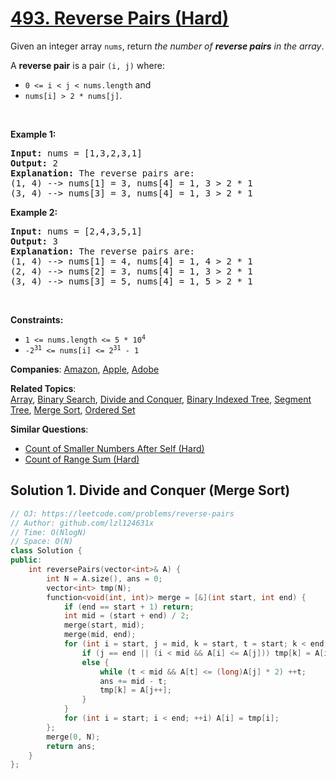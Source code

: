 # [493. Reverse Pairs (Hard)](https://leetcode.com/problems/reverse-pairs)

<p>Given an integer array <code>nums</code>, return <em>the number of <strong>reverse pairs</strong> in the array</em>.</p>
<p>A <strong>reverse pair</strong> is a pair <code>(i, j)</code> where:</p>
<ul>
	<li><code>0 &lt;= i &lt; j &lt; nums.length</code> and</li>
	<li><code>nums[i] &gt; 2 * nums[j]</code>.</li>
</ul>
<p>&nbsp;</p>
<p><strong class="example">Example 1:</strong></p>
<pre><strong>Input:</strong> nums = [1,3,2,3,1]
<strong>Output:</strong> 2
<strong>Explanation:</strong> The reverse pairs are:
(1, 4) --&gt; nums[1] = 3, nums[4] = 1, 3 &gt; 2 * 1
(3, 4) --&gt; nums[3] = 3, nums[4] = 1, 3 &gt; 2 * 1
</pre>
<p><strong class="example">Example 2:</strong></p>
<pre><strong>Input:</strong> nums = [2,4,3,5,1]
<strong>Output:</strong> 3
<strong>Explanation:</strong> The reverse pairs are:
(1, 4) --&gt; nums[1] = 4, nums[4] = 1, 4 &gt; 2 * 1
(2, 4) --&gt; nums[2] = 3, nums[4] = 1, 3 &gt; 2 * 1
(3, 4) --&gt; nums[3] = 5, nums[4] = 1, 5 &gt; 2 * 1
</pre>
<p>&nbsp;</p>
<p><strong>Constraints:</strong></p>
<ul>
	<li><code>1 &lt;= nums.length &lt;= 5 * 10<sup>4</sup></code></li>
	<li><code>-2<sup>31</sup> &lt;= nums[i] &lt;= 2<sup>31</sup> - 1</code></li>
</ul>

**Companies**:
[Amazon](https://leetcode.com/company/amazon), [Apple](https://leetcode.com/company/apple), [Adobe](https://leetcode.com/company/adobe)

**Related Topics**:  
[Array](https://leetcode.com/tag/array/), [Binary Search](https://leetcode.com/tag/binary-search/), [Divide and Conquer](https://leetcode.com/tag/divide-and-conquer/), [Binary Indexed Tree](https://leetcode.com/tag/binary-indexed-tree/), [Segment Tree](https://leetcode.com/tag/segment-tree/), [Merge Sort](https://leetcode.com/tag/merge-sort/), [Ordered Set](https://leetcode.com/tag/ordered-set/)

**Similar Questions**:
* [Count of Smaller Numbers After Self (Hard)](https://leetcode.com/problems/count-of-smaller-numbers-after-self/)
* [Count of Range Sum (Hard)](https://leetcode.com/problems/count-of-range-sum/)

## Solution 1. Divide and Conquer (Merge Sort)

```cpp
// OJ: https://leetcode.com/problems/reverse-pairs
// Author: github.com/lzl124631x
// Time: O(NlogN)
// Space: O(N)
class Solution {
public:
    int reversePairs(vector<int>& A) {
        int N = A.size(), ans = 0;
        vector<int> tmp(N);
        function<void(int, int)> merge = [&](int start, int end) {
            if (end == start + 1) return;
            int mid = (start + end) / 2;
            merge(start, mid);
            merge(mid, end);
            for (int i = start, j = mid, k = start, t = start; k < end; ++k) {
                if (j == end || (i < mid && A[i] <= A[j])) tmp[k] = A[i++];
                else {
                    while (t < mid && A[t] <= (long)A[j] * 2) ++t;
                    ans += mid - t;
                    tmp[k] = A[j++];
                }
            }
            for (int i = start; i < end; ++i) A[i] = tmp[i];
        };
        merge(0, N);
        return ans;
    }
};
```